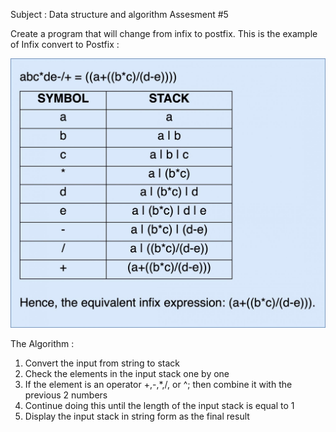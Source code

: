 Subject : Data structure and algorithm Assesment #5

Create a program that will change from infix to postfix.
This is the example of Infix convert to Postfix :

![alt text](https://github.com/reeuze/Algorithm-Convert-Postfix-to-Infix/blob/main/Image/Postfix%20to%20Infix.jpg?raw=true)

The Algorithm :
1. Convert the input from string to stack
2. Check the elements in the input stack one by one
3. If the element is an operator +,-,*,/, or ^; then combine it with the previous 2 numbers
4. Continue doing this until the length of the input stack is equal to 1
5. Display the input stack in string form as the final result